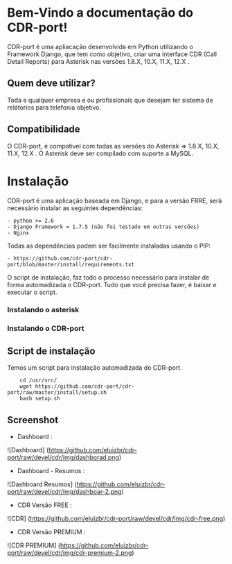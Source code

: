 Bem-Vindo a documentação do CDR-port!
=====================================



CDR-port é uma apliacação desenvolvida em Python utilizando o Framework
Django, que tem como objetivo, criar uma interface CDR (Call Detail Reports) 
para Asterisk nas versões 1.8.X, 10.X, 11.X, 12.X .


Quem deve utilizar?
-------------------

Toda e qualquer empresa e ou profissionais que desejam ter sistema de relátorios
para telefonia objetivo.


Compatibilidade
---------------

O CDR-port, é compativel com todas as versões do Asterisk => 1.8.X, 10.X, 11.X, 12.X .
O Asterisk deve ser compilado com suporte a MySQL.


# Instalação


CDR-port é uma aplicação baseada em Django, e para a versão FRRE, 
será necessário instalar as seguintes dependências:


    - python >= 2.6
    - Django Framework = 1.7.5 (não foi testado em outras versões)
    - Nginx


Todas as dependências podem ser facilmente instaladas usando o PIP:

    - https://github.com/cdr-port/cdr-port/blob/master/install/requirements.txt


O script de instalação, faz todo o processo necessário para instalar de forma automadizada o CDR-port.
Tudo que você precisa fazer, é baixar e executar o script.

### Instalando o asterisk



### Instalando o CDR-port

Script de instalação
--------------------

Temos um script para instalação automadizada do CDR-port. 

```
	cd /usr/src/
    wget https://github.com/cdr-port/cdr-port/raw/master/install/setup.sh
    bash setup.sh
```




Screenshot
----------

* Dashboard :


![Dashboard]
(https://github.com/eluizbr/cdr-port/raw/devel/cdr/img/dashborad.png)


* Dashboard - Resumos :


![Dashboard Resumos]
(https://github.com/eluizbr/cdr-port/raw/devel/cdr/img/dashboar-2.png)


* CDR Versão FREE :


![CDR]
(https://github.com/eluizbr/cdr-port/raw/devel/cdr/img/cdr-free.png)


* CDR Versão PREMIUM :

![CDR PREMIUM]
(https://github.com/eluizbr/cdr-port/raw/devel/cdr/img/cdr-premium-2.png)